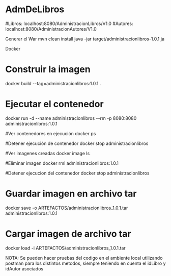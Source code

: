 # AdmDeLibros

#Libros: localhost:8080/AdministracionLibros/V1.0
#Autores: localhost:8080/AdministracionAutores/V1.0

Generar el War
mvn clean install
java -jar target/administracionlibros-1.0.1.ja

Docker
# Construir la imagen
docker build --tag=administracionlibros:1.0.1 .

# Ejecutar el contenedor
docker run -d --name administracionlibros --rm -p 8080:8080 administracionlibros:1.0.1

#Ver contenedores en ejecución
docker ps

#Detener ejecución de contenedor
docker stop administracionlibros

#Ver imagenes creadas
docker image ls

#Eliminar imagen
docker rmi administracionlibros:1.0.1


#Detener ejecucion del contenedor
docker stop administracionlibros

# Guardar imagen en archivo tar
docker save -o ARTEFACTOS/administracionlibros_1.0.1.tar administracionlibros:1.0.1



# Cargar imagen de archivo tar
docker load -i ARTEFACTOS/administracionlibros_1.0.1.tar

NOTA: Se pueden hacer pruebas del codigo en el ambiente local utilizando postman para los distintos metodos, siempre teniendo en cuenta el idLibro y idAutor asociados
